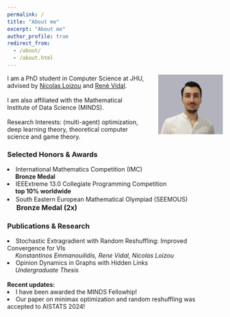 ```yaml
---
permalink: /
title: "About me"
excerpt: "About me"
author_profile: true
redirect_from: 
  - /about/
  - /about.html
---
```

<p><img src="../images/bio3.jpg" width="30%" style="margin-left: 30px; float:right; margin-bottom: 25px;">
<span>
I am a PhD student in Computer Science at JHU, advised by <a href="https://nicolasloizou.github.io/"> Nicolas Loizou</a> and <a href="http://vision.jhu.edu/rvidal.html"> Renè Vidal</a>.
<br><br>I am also affiliated with the Mathematical Institute of Data Science (MINDS).
<br> <br>Research Interests: (multi-agent) optimization, deep learning theory, theoretical computer science and game theory.<br>

</span></p>

<h3>Selected Honors & Awards</h3>  
<li>International Mathematics Competition (IMC)  
  <br> <span style="position: relative; left: +1.35em;"><b>Bronze Medal</b></span> 
</li>
<li>IEEExtreme 13.0 Collegiate Programming Competition 
  <br> <span style="position: relative; left: +1.35em;"><b>top 10% worldwide</b></span>
</li> 
<li>South Eastern European Mathematical Olympiad (SEEMOUS) 
<span style="position: relative; left: +1.35em;font-size:16px;"> <br><b>Bronze Medal (2x)</b></span>
</li> 

<h3>Publications &amp; Research</h3>
<li>Stochastic Extragradient with Random Reshuffling: Improved Convergence for VIs  
  <br> <span style="position: relative; left: +1.35em;"><i>Konstantinos Emmanouilidis, Rene Vidal, Nicolas Loizou</i></span> 
</li>
<li>Opinion Dynamics in Graphs with Hidden Links
  <br> <span style="position: relative; left: +1.35em;"><i>Undergraduate Thesis</i></span>
</li> 

<br>
<b>Recent updates:</b>
<li>I have been awarded the MINDS Fellowhip! </li>
<li>Our paper on minimax optimization and random reshuffling was accepted to AISTATS 2024! </li>
